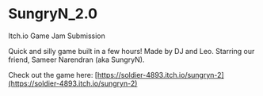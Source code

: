 # SungryN_2.0
Itch.io Game Jam Submission

Quick and silly game built in a few hours! Made by DJ and Leo. Starring our friend, Sameer Narendran (aka SungryN).

Check out the game here: [https://soldier-4893.itch.io/sungryn-2](https://soldier-4893.itch.io/sungryn-2)
